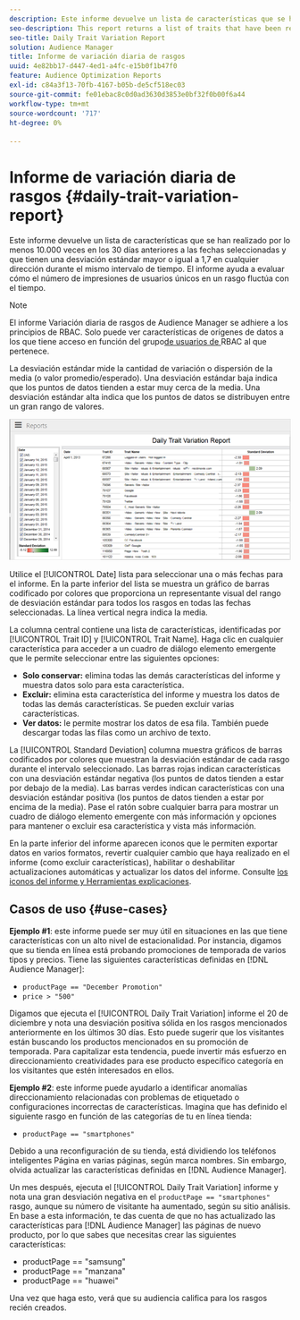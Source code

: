 ```yaml
---
description: Este informe devuelve un lista de características que se han realizado por lo menos 10.000 veces en los 30 días anteriores a las fechas seleccionadas y que tienen una desviación estándar mayor o igual a 1,7 en cualquier dirección durante el mismo intervalo de tiempo. El informe ayuda a evaluar cómo el número de impresiones de usuarios únicos en un rasgo fluctúa con el tiempo.
seo-description: This report returns a list of traits that have been realized at least 10,000 times in the 30 days prior to the selected date(s) and have a standard deviation greater or equal to 1.7 in either direction over the same time interval. The report helps you evaluate how the number of impressions from unique users in a trait fluctuate over time.
seo-title: Daily Trait Variation Report
solution: Audience Manager
title: Informe de variación diaria de rasgos
uuid: 4e82bb17-d447-4ed1-a4fc-e15b0f1b47f0
feature: Audience Optimization Reports
exl-id: c84a3f13-70fb-4167-b05b-de5cf518ec03
source-git-commit: fe01ebac8c0d0ad3630d3853e0bf32f0b00f6a44
workflow-type: tm+mt
source-wordcount: '717'
ht-degree: 0%

---
```


# Informe de variación diaria de rasgos {#daily-trait-variation-report}

Este informe devuelve un lista de características que se han realizado por lo menos 10.000 veces en los 30 días anteriores a las fechas seleccionadas y que tienen una desviación estándar mayor o igual a 1,7 en cualquier dirección durante el mismo intervalo de tiempo. El informe ayuda a evaluar cómo el número de impresiones de usuarios únicos en un rasgo fluctúa con el tiempo.

>[!NOTE]
>
>El informe Variación diaria de rasgos de Audience Manager se adhiere a los principios de RBAC. Solo puede ver características de orígenes de datos a los que tiene acceso en función del grupo[&#x200B; de usuarios de &#x200B;](/help/using/features/administration/administration-overview.md)RBAC al que pertenece.

La desviación estándar mide la cantidad de variación o dispersión de la media (o valor promedio/esperado). Una desviación estándar baja indica que los puntos de datos tienden a estar muy cerca de la media. Una desviación estándar alta indica que los puntos de datos se distribuyen entre un gran rango de valores.

![](assets/daily_trait_variation.png)

Utilice el [!UICONTROL Date] lista para seleccionar una o más fechas para el informe. En la parte inferior del lista se muestra un gráfico de barras codificado por colores que proporciona un representante visual del rango de desviación estándar para todos los rasgos en todas las fechas seleccionadas. La línea vertical negra indica la media.

La columna central contiene una lista de características, identificadas por [!UICONTROL Trait ID] y [!UICONTROL Trait Name]. Haga clic en cualquier característica para acceder a un cuadro de diálogo elemento emergente que le permite seleccionar entre las siguientes opciones:

* **Solo conservar:** elimina todas las demás características del informe y muestra datos solo para esta característica.
* **Excluir:** elimina esta característica del informe y muestra los datos de todas las demás características. Se pueden excluir varias características.
* **Ver datos:** le permite mostrar los datos de esa fila. También puede descargar todas las filas como un archivo de texto.

La [!UICONTROL Standard Deviation] columna muestra gráficos de barras codificados por colores que muestran la desviación estándar de cada rasgo durante el intervalo seleccionado. Las barras rojas indican características con una desviación estándar negativa (los puntos de datos tienden a estar por debajo de la media). Las barras verdes indican características con una desviación estándar positiva (los puntos de datos tienden a estar por encima de la media). Pase el ratón sobre cualquier barra para mostrar un cuadro de diálogo elemento emergente con más información y opciones para mantener o excluir esa característica y vista más información.

En la parte inferior del informe aparecen iconos que le permiten exportar datos en varios formatos, revertir cualquier cambio que haya realizado en el informe (como excluir características), habilitar o deshabilitar actualizaciones automáticas y actualizar los datos del informe. Consulte [los iconos del informe y Herramientas explicaciones](../../reporting/dynamic-reports/interactive-report-technology.md#icons-tools-explained).

## Casos de uso {#use-cases}

**Ejemplo #1**: este informe puede ser muy útil en situaciones en las que tiene características con un alto nivel de estacionalidad. Por instancia, digamos que su tienda en línea está probando promociones de temporada de varios tipos y precios. Tiene las siguientes características definidas en [!DNL Audience Manager]:

* `productPage == "December Promotion"`
* `price > "500"`

Digamos que ejecuta el [!UICONTROL Daily Trait Variation] informe el 20 de diciembre y nota una desviación positiva sólida en los rasgos mencionados anteriormente en los últimos 30 días. Esto puede sugerir que los visitantes están buscando los productos mencionados en su promoción de temporada. Para capitalizar esta tendencia, puede invertir más esfuerzo en direccionamiento creatividades para ese producto específico categoría en los visitantes que estén interesados en ellos.

**Ejemplo #2**: este informe puede ayudarlo a identificar anomalías direccionamiento relacionadas con problemas de etiquetado o configuraciones incorrectas de características. Imagina que has definido el siguiente rasgo en función de las categorías de tu en línea tienda:

* `productPage == "smartphones"`

Debido a una reconfiguración de su tienda, está dividiendo los teléfonos inteligentes Página en varias páginas, según marca nombres. Sin embargo, olvida actualizar las características definidas en [!DNL Audience Manager].

Un mes después, ejecuta el [!UICONTROL Daily Trait Variation] informe y nota una gran desviación negativa en el `productPage == "smartphones"` rasgo, aunque su número de visitante ha aumentado, según su sitio análisis. En base a esta información, te das cuenta de que no has actualizado las características para [!DNL Audience Manager] las páginas de nuevo producto, por lo que sabes que necesitas crear las siguientes características:

* productPage == &quot;samsung&quot;
* productPage == &quot;manzana&quot;
* productPage == &quot;huawei&quot;

Una vez que haga esto, verá que su audiencia califica para los rasgos recién creados.
